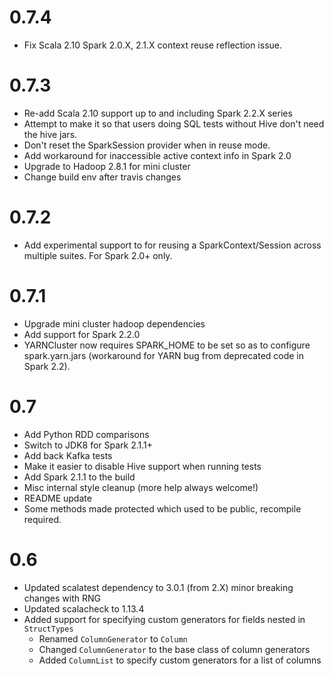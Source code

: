 # 0.7.4
 - Fix Scala 2.10 Spark 2.0.X, 2.1.X context reuse reflection issue.
# 0.7.3
 - Re-add Scala 2.10 support up to and including Spark 2.2.X series
 - Attempt to make it so that users doing SQL tests without Hive don't need the hive jars.
 - Don't reset the SparkSession provider when in reuse mode.
 - Add workaround for inaccessible active context info in Spark 2.0
 - Upgrade to Hadoop 2.8.1 for mini cluster
 - Change build env after travis changes
# 0.7.2
 - Add experimental support to for reusing a SparkContext/Session across multiple suites. For Spark 2.0+ only.
# 0.7.1
 - Upgrade mini cluster hadoop dependencies
 - Add support for Spark 2.2.0
 - YARNCluster now requires SPARK_HOME to be set so as to configure spark.yarn.jars (workaround for YARN bug from deprecated code in Spark 2.2).
# 0.7
 - Add Python RDD comparisons
 - Switch to JDK8 for Spark 2.1.1+
 - Add back Kafka tests
 - Make it easier to disable Hive support when running tests
 - Add Spark 2.1.1 to the build
 - Misc internal style cleanup (more help always welcome!)
 - README update
 - Some methods made protected which used to be public, recompile required.
# 0.6
 - Updated scalatest dependency to 3.0.1 (from 2.X) minor breaking changes with RNG
 - Updated scalacheck to 1.13.4
 - Added support for specifying custom generators for fields nested in `StructTypes`
   - Renamed `ColumnGenerator` to `Column`
   - Changed `ColumnGenerator` to the base class of column generators
   - Added `ColumnList` to specify custom generators for a list of columns
